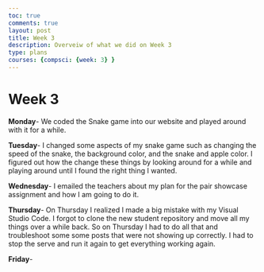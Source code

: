 ```yaml
---
toc: true
comments: true
layout: post
title: Week 3
description: Overveiw of what we did on Week 3
type: plans
courses: {compsci: {week: 3} }
---
```

# Week 3

**Monday**- We coded the Snake game into our website and played around with it for a while.

**Tuesday**- I changed some aspects of my snake game such as changing the speed of the snake, the background color, and the snake and apple color. I figured out how the change these things by looking around for a while and playing around until I found the right thing I wanted.

**Wednesday**- I emailed the teachers about my plan for the pair showcase assignment and how I am going to do it. 

**Thursday**- On Thursday I realized I made a big mistake with my Visual Studio Code. I forgot to clone the new student repository and move all my things over a while back. So on Thursday I had to do all that and troubleshoot some some posts that were not showing up correctly. I had to stop the serve and run it again to get everything working again.

**Friday**- 